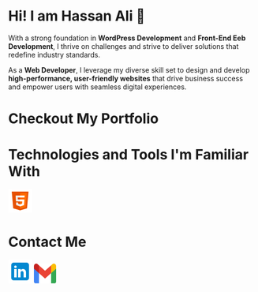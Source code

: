 <h1>Hi! I am Hassan Ali 👋</h1>
<p>With a strong foundation in <b>WordPress Development</b> and <b>Front-End Eeb Development</b>, I thrive on challenges and strive to deliver solutions that redefine industry standards.</p>
<p>As a <b>Web Developer</b>, I leverage my diverse skill set to design and develop <b>high-performance, user-friendly websites</b> that drive business success and empower users with seamless digital experiences.</p>
<h1>Checkout My Portfolio</h1>
<h1>Technologies and Tools I'm Familiar With</h1>
<a href="https://html.com/html5/"><img src="https://github.com/hassan0032/hassan0032/blob/main/images/HTML.png" alt="HTML"></a>

<h1>Contact Me</h1>
<a href="https://www.linkedin.com/in/hassan-ali-wp/"><img src="https://github.com/hassan0032/hassan0032/blob/main/images/LINKEDIN.png" alt="LinkedIn"></a>
<a href="https://mail.google.com/mail/?view=cm&fs=1&to=hassanalibhatti648@gmail.com"><img src="https://github.com/hassan0032/hassan0032/blob/main/images/GMAIL.png" alt="Gmail" width="45" height="40"></a>
